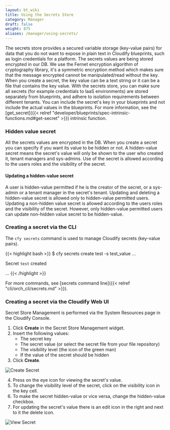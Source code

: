 ```yaml
---
layout: bt_wiki
title: Using the Secrets Store
category: Manager
draft: false
weight: 875
aliases: /manager/using-secrets/
---
```


The secrets store provides a secured variable storage (key-value pairs) for data that you do not want to expose in plain text in Cloudify blueprints, such as login credentials for a platform.
The secrets values are being stored encrypted in our DB. We use the Fernet encryption algorithm of cryptography library,
it's a symmetric encryption method which makes sure that the message encrypted cannot be manipulated/read without the key.
When you create a secret, the key value can be a text string or it can be a file that contains the key value. With the secrets store, you can make sure all secrets (for example credentials to IaaS environments) are stored separately from blueprints, and adhere to isolation requirements between different tenants. You can include the secret's key in your blueprints and not include the actual values in the blueprints.
For more information, see the [get_secret]({{< relref "developer/blueprints/spec-intrinsic-functions.md#get-secret" >}}) intrinsic function.

### Hidden value secret

All the secrets values are encrypted in the DB. When you create a secret you can specify if you want its value to be hidden or not.
A hidden-value secret means the secret's value will only be shown to the user who created it, tenant managers and sys-admins.
Use of the secret is allowed according to the users roles and the visibility of the secret.

#### Updating a hidden-value secret

A user is hidden-value permitted if he is the creator of the secret, or a sys-admin or a tenant manager in the secret's tenant.
Updating and deleting a hidden-value secret is allowed only to hidden-value permitted users.
Updating a non-hidden value secret is allowed according to the users roles and the visibility of the secret.
However, only hidden-value permitted users can update non-hidden value secret to be hidden-value.

### Creating a secret via the CLI

The `cfy secrets` command is used to manage Cloudify secrets (key-value pairs).

{{< highlight  bash  >}}
$ cfy secrets create test -s test_value
...

Secret `test` created

...
{{< /highlight >}}

For more commands, see [secrets command line]({{< relref "cli/orch_cli/secrets.md" >}}).

### Creating a secret via the Cloudify Web UI

Secret Store Management is performed via the System Resources page in the Cloudify Console.

1. Click **Create** in the Secret Store Management widget.
2. Insert the following values:
    * The secret key
    * The secret value (or select the secret file from your file repository)
    * The visibility level (the icon of the green man)
    * If the value of the secret should be hidden
3. Click **Create**.

![Create Secret]( /images/manager/create_secret_dialog.png )

4. Press on the eye icon for viewing the secret's value.
5. To change the visibility level of the secret, click on the visibility icon in the key cell.
7. To make the secret hidden-value or vice versa, change the hidden-value checkbox.
8. For updating the secret's value there is an edit icon in the right and next to it the delete icon.

![View Secret]( /images/manager/secret_management.png )
